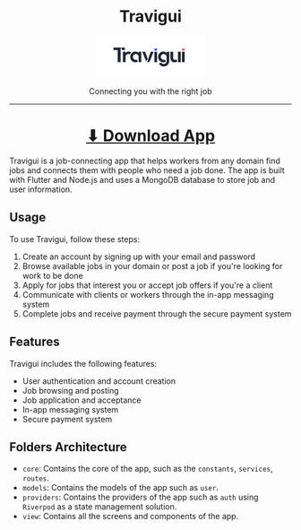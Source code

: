 <h1 align="center">Travigui</h1>
<p align="center">
<img width="198" src="assets/images/logo-thu.png" alt="Travigui">
</p>
<p align="center">
Connecting you with the right job
</p>
<hr>

<h1 align="center"><a  href="https://raw.githubusercontent.com/aymendn/travigui/main/apk/app-release.apk">⬇ Download App</a></h1>

Travigui is a job-connecting app that helps workers from any domain find jobs and connects them with people who need a job done. The app is built with Flutter and Node.js and uses a MongoDB database to store job and user information.


## Usage

To use Travigui, follow these steps:

1. Create an account by signing up with your email and password
2. Browse available jobs in your domain or post a job if you're looking for work to be done
3. Apply for jobs that interest you or accept job offers if you're a client
4. Communicate with clients or workers through the in-app messaging system
5. Complete jobs and receive payment through the secure payment system

## Features

Travigui includes the following features:

- User authentication and account creation
- Job browsing and posting
- Job application and acceptance
- In-app messaging system
- Secure payment system

## Folders Architecture
- `core`: Contains the core of the app, such as the `constants`, `services`, `routes`.
- `models`: Contains the models of the app such as `user`.
- `providers`: Contains the providers of the app such as `auth` using `Riverpod` as a state management solution.
- `view`: Contains all the screens and components of the app.
